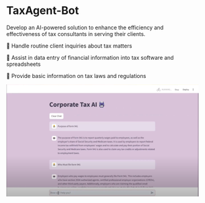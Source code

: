 # TaxAgent-Bot
Develop an AI-powered solution to enhance the efficiency and effectiveness of tax consultants in serving their clients.

 Handle routine client inquiries about tax matters

 Assist in data entry of financial information into tax software and spreadsheets

 Provide basic information on tax laws and regulations

[![Watch the video](https://raw.githubusercontent.com/RaviTejaSrikakulapu/TaxAgent-Bot/main/Capture.png)](https://raw.githubusercontent.com/RaviTejaSrikakulapu/TaxAgent-Bot/main/Tax_Agent_Bot.mp4)


